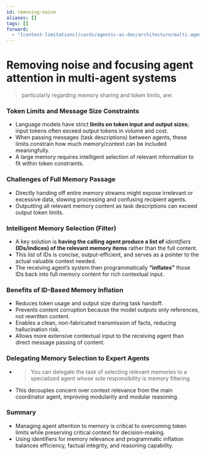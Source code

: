 ```yaml
---
id: removing-noise
aliases: []
tags: []
forward:
  - "[context-limitations](cards/agentic-ai-dev/architecture/multi-agent-systems/context-limitations.md)"
---
```


# Removing noise and focusing agent attention in multi-agent systems

> particularly regarding memory sharing and token limits, are:

### Token Limits and Message Size Constraints

- Language models have strict **limits on token input and output sizes**; input tokens often exceed output tokens in volume and cost.
- When passing messages (task descriptions) between agents, these limits constrain how much memory/context can be included meaningfully.
- A large memory requires intelligent selection of relevant information to fit within token constraints.

### Challenges of Full Memory Passage

- Directly handing off entire memory streams might expose irrelevant or excessive data, slowing processing and confusing recipient agents.
- Outputting all relevant memory content as task descriptions can exceed output token limits.

### Intelligent Memory Selection (Filter)

- A key solution is **having the calling agent produce a list of** _identifiers_ **(IDs/indices) of the relevant memory items** rather than the full content.
- This list of IDs is concise, output-efficient, and serves as a pointer to the actual valuable context needed.
- The receiving agent’s system then programmatically **“inflates”** those IDs back into full memory content for rich contextual input.

### Benefits of ID-Based Memory Inflation

- Reduces token usage and output size during task handoff.
- Prevents content corruption because the model outputs only references, not rewritten content.
- Enables a clean, non-fabricated transmission of facts, reducing hallucination risk.
- Allows more extensive contextual input to the receiving agent than direct message passing of content.

### Delegating Memory Selection to Expert Agents

- > You can delegate the task of selecting relevant memories to a specialized agent whose sole responsibility is memory filtering.
- This decouples concern over context relevance from the main coordinator agent, improving modularity and modular reasoning.

### Summary

- Managing agent attention to memory is critical to overcoming token limits while preserving critical context for decision-making.
- Using identifiers for memory relevance and programmatic inflation balances efficiency, factual integrity, and reasoning capability.
